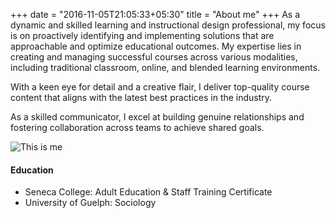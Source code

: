 +++
date = "2016-11-05T21:05:33+05:30"
title = "About me"
+++
As a dynamic and skilled learning and instructional design professional, my focus is on proactively identifying and implementing solutions that are approachable and optimize educational outcomes. My expertise lies in creating and managing successful courses across various modalities, including traditional classroom, online, and blended learning environments.

With a keen eye for detail and a creative flair, I deliver top-quality course content that aligns with the latest best practices in the industry. 

As a skilled communicator, I excel at building genuine relationships and fostering collaboration across teams to achieve shared goals.

![This is me][1]



#### Education

* Seneca College: Adult Education & Staff Training Certificate
* University of Guelph: Sociology


[1]: /img/KateWamsteeker.jpg

